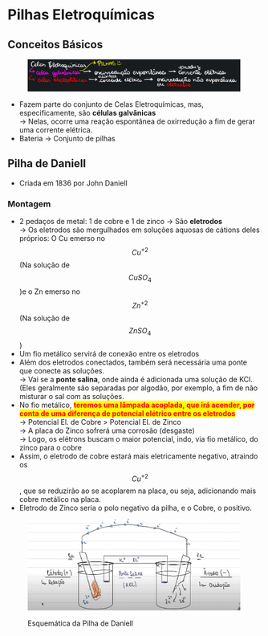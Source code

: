# Pilhas Eletroquímicas

## Conceitos Básicos

<figure><img src="../.gitbook/assets/imagem_2023-08-16_165134448.png" alt=""><figcaption></figcaption></figure>

* Fazem parte do conjunto de Celas Eletroquímicas, mas, especificamente, são **células galvânicas** \
  \-> Nelas, ocorre uma reação espontânea de oxirredução a fim de gerar uma corrente elétrica.
* Bateria -> Conjunto de pilhas

## Pilha de Daniell

* Criada em 1836 por John Daniell

### Montagem

* 2 pedaços de metal: 1 de cobre e 1 de zinco -> São **eletrodos** \
  \-> Os eletrodos são mergulhados em soluções aquosas de cátions deles próprios: O Cu emerso no $$Cu^{+2}$$ (Na solução de $$CuSO_4$$)e o Zn emerso no $$Zn^{+2}$$ (Na solução de $$ZnSO_4$$)
* Um fio metálico servirá de conexão entre os eletrodos
* Além dos eletrodos conectados, também será necessária uma ponte que conecte as soluções. \
  \-> Vai se a **ponte salina**, onde ainda é adicionada uma solução de KCl. (Eles geralmente são separadas por algodão, por exemplo, a fim de não misturar o sal com as soluções.
* No fio metálico, <mark style="color:red;">**teremos uma lâmpada acoplada, que irá acender, por conta de uma diferença de potencial elétrico entre os eletrodos**</mark> \
  \-> Potencial El. de Cobre > Potencial El. de Zinco \
  \-> A placa do Zinco sofrerá uma corrosão (desgaste)\
  \-> Logo, os elétrons buscam o maior potencial, indo, via fio metálico, do zinco para o cobre
* Assim, o eletrodo de cobre estará mais eletricamente negativo, atraindo os $$Cu^{+2}$$, que se reduzirão ao se acoplarem na placa, ou seja, adicionando mais cobre metálico na placa.
* Eletrodo de Zinco seria o polo negativo da pilha, e o Cobre, o positivo.



<figure><img src="../.gitbook/assets/imagem_2023-08-16_190917708.png" alt=""><figcaption><p>Esquemática da Pilha de Daniell</p></figcaption></figure>
